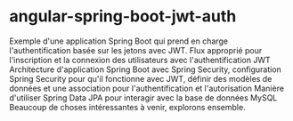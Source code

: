 # angular-spring-boot-jwt-auth
Exemple d'une application Spring Boot qui prend en charge l'authentification basée sur les jetons avec JWT.  Flux approprié pour l'inscription et la connexion des utilisateurs avec l'authentification JWT Architecture d'application Spring Boot avec Spring Security, configuration Spring Security pour qu'il fonctionne avec JWT, définir des modèles de données et une association pour l'authentification et l'autorisation Manière d'utiliser Spring Data JPA pour interagir avec la base de données MySQL Beaucoup de choses intéressantes à venir, explorons ensemble.
